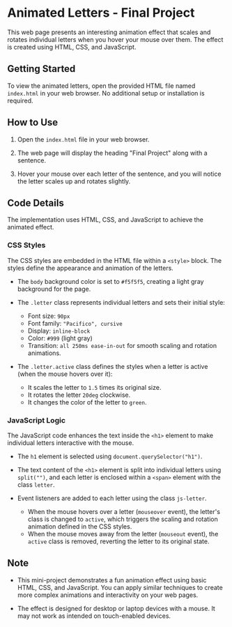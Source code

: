 # Animated Letters - Final Project

This web page presents an interesting animation effect that scales and rotates individual letters when you hover your mouse over them. The effect is created using HTML, CSS, and JavaScript.

## Getting Started

To view the animated letters, open the provided HTML file named `index.html` in your web browser. No additional setup or installation is required.

## How to Use

1. Open the `index.html` file in your web browser.

2. The web page will display the heading "Final Project" along with a sentence.

3. Hover your mouse over each letter of the sentence, and you will notice the letter scales up and rotates slightly.

## Code Details

The implementation uses HTML, CSS, and JavaScript to achieve the animated effect.

### CSS Styles

The CSS styles are embedded in the HTML file within a `<style>` block. The styles define the appearance and animation of the letters.

- The `body` background color is set to `#f5f5f5`, creating a light gray background for the page.

- The `.letter` class represents individual letters and sets their initial style:

  - Font size: `90px`
  - Font family: `"Pacifico", cursive`
  - Display: `inline-block`
  - Color: `#999` (light gray)
  - Transition: `all 250ms ease-in-out` for smooth scaling and rotation animations.

- The `.letter.active` class defines the styles when a letter is active (when the mouse hovers over it):
  - It scales the letter to `1.5` times its original size.
  - It rotates the letter `20deg` clockwise.
  - It changes the color of the letter to `green`.

### JavaScript Logic

The JavaScript code enhances the text inside the `<h1>` element to make individual letters interactive with the mouse.

- The `h1` element is selected using `document.querySelector("h1")`.

- The text content of the `<h1>` element is split into individual letters using `split("")`, and each letter is enclosed within a `<span>` element with the class `letter`.

- Event listeners are added to each letter using the class `js-letter`.
  - When the mouse hovers over a letter (`mouseover` event), the letter's class is changed to `active`, which triggers the scaling and rotation animation defined in the CSS styles.
  - When the mouse moves away from the letter (`mouseout` event), the `active` class is removed, reverting the letter to its original state.

## Note

- This mini-project demonstrates a fun animation effect using basic HTML, CSS, and JavaScript. You can apply similar techniques to create more complex animations and interactivity on your web pages.

- The effect is designed for desktop or laptop devices with a mouse. It may not work as intended on touch-enabled devices.
